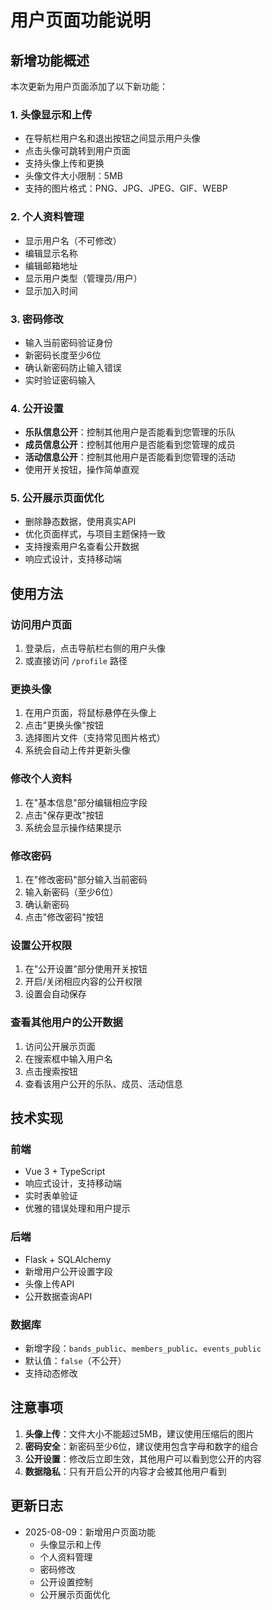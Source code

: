 # 用户页面功能说明

## 新增功能概述

本次更新为用户页面添加了以下新功能：

### 1. 头像显示和上传
- 在导航栏用户名和退出按钮之间显示用户头像
- 点击头像可跳转到用户页面
- 支持头像上传和更换
- 头像文件大小限制：5MB
- 支持的图片格式：PNG、JPG、JPEG、GIF、WEBP

### 2. 个人资料管理
- 显示用户名（不可修改）
- 编辑显示名称
- 编辑邮箱地址
- 显示用户类型（管理员/用户）
- 显示加入时间

### 3. 密码修改
- 输入当前密码验证身份
- 新密码长度至少6位
- 确认新密码防止输入错误
- 实时验证密码输入

### 4. 公开设置
- **乐队信息公开**：控制其他用户是否能看到您管理的乐队
- **成员信息公开**：控制其他用户是否能看到您管理的成员
- **活动信息公开**：控制其他用户是否能看到您管理的活动
- 使用开关按钮，操作简单直观

### 5. 公开展示页面优化
- 删除静态数据，使用真实API
- 优化页面样式，与项目主题保持一致
- 支持搜索用户名查看公开数据
- 响应式设计，支持移动端

## 使用方法

### 访问用户页面
1. 登录后，点击导航栏右侧的用户头像
2. 或直接访问 `/profile` 路径

### 更换头像
1. 在用户页面，将鼠标悬停在头像上
2. 点击"更换头像"按钮
3. 选择图片文件（支持常见图片格式）
4. 系统会自动上传并更新头像

### 修改个人资料
1. 在"基本信息"部分编辑相应字段
2. 点击"保存更改"按钮
3. 系统会显示操作结果提示

### 修改密码
1. 在"修改密码"部分输入当前密码
2. 输入新密码（至少6位）
3. 确认新密码
4. 点击"修改密码"按钮

### 设置公开权限
1. 在"公开设置"部分使用开关按钮
2. 开启/关闭相应内容的公开权限
3. 设置会自动保存

### 查看其他用户的公开数据
1. 访问公开展示页面
2. 在搜索框中输入用户名
3. 点击搜索按钮
4. 查看该用户公开的乐队、成员、活动信息

## 技术实现

### 前端
- Vue 3 + TypeScript
- 响应式设计，支持移动端
- 实时表单验证
- 优雅的错误处理和用户提示

### 后端
- Flask + SQLAlchemy
- 新增用户公开设置字段
- 头像上传API
- 公开数据查询API

### 数据库
- 新增字段：`bands_public`、`members_public`、`events_public`
- 默认值：`false`（不公开）
- 支持动态修改

## 注意事项

1. **头像上传**：文件大小不能超过5MB，建议使用压缩后的图片
2. **密码安全**：新密码至少6位，建议使用包含字母和数字的组合
3. **公开设置**：修改后立即生效，其他用户可以看到您公开的内容
4. **数据隐私**：只有开启公开的内容才会被其他用户看到

## 更新日志

- 2025-08-09：新增用户页面功能
  - 头像显示和上传
  - 个人资料管理
  - 密码修改
  - 公开设置控制
  - 公开展示页面优化
